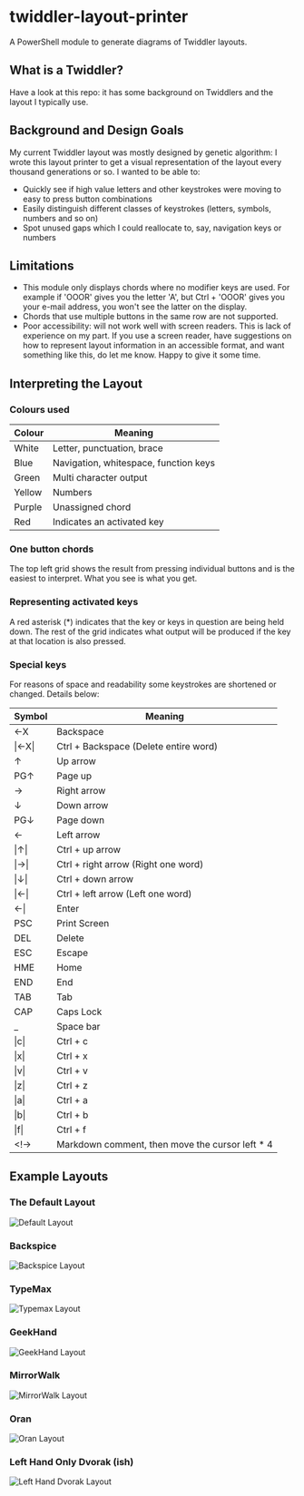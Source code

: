 # twiddler-layout-printer

A PowerShell module to generate diagrams of Twiddler layouts.

## What is a Twiddler?

Have a look at this repo: it has some background on Twiddlers and the layout I typically use.

## Background and Design Goals

My current Twiddler layout was mostly designed by genetic algorithm: I wrote this layout printer to get a visual representation of the layout every thousand generations or so. I wanted to be able to:

* Quickly see if high value letters and other keystrokes were moving to easy to press button combinations
* Easily distinguish different classes of keystrokes (letters, symbols, numbers and so on)
* Spot unused gaps which I could reallocate to, say, navigation keys or numbers

## Limitations

* This module only displays chords where no modifier keys are used. For example if 'OOOR' gives you the letter 'A', but Ctrl + 'OOOR' gives you your e-mail address, you won't see the latter on the display.
* Chords that use multiple buttons in the same row are not supported.
* Poor accessibility: will not work well with screen readers. This is lack of experience on my part. If you use a screen reader, have suggestions on how to represent layout information in an accessible format, and want something like this, do let me know. Happy to give it some time.

## Interpreting the Layout

### Colours used

| Colour | Meaning                               |
| ------ | ------------------------------------- |
| White  | Letter, punctuation, brace            |
| Blue   | Navigation, whitespace, function keys |
| Green  | Multi character output                |
| Yellow | Numbers                               |
| Purple | Unassigned chord                      |
| Red    | Indicates an activated key            |

### One button chords

The top left grid shows the result from pressing individual buttons and is the easiest to interpret. What you see is what you get.

### Representing activated keys

A red asterisk (*) indicates that the key or keys in question are being held down. The rest of the grid indicates what output will be produced if the key at that location is also pressed.

### Special keys

For reasons of space and readability some keystrokes are shortened or changed. Details below:
<!-- Todo: Add to this. Remove from Oran layout repo and add a link back. -->
| Symbol | Meaning                                         |
| ------ | ----------------------------------------------- |
| ←X     | Backspace                                       |
| \|←X\| | Ctrl + Backspace (Delete entire word)           |
| ↑      | Up arrow                                        |
| PG↑    | Page up                                         |
| →      | Right arrow                                     |
| ↓      | Down arrow                                      |
| PG↓    | Page down                                       |
| ←      | Left arrow                                      |
| \|↑\|  | Ctrl + up arrow                                 |
| \|→\|  | Ctrl + right arrow (Right one word)             |
| \|↓\|  | Ctrl + down arrow                               |
| \|←\|  | Ctrl + left arrow (Left one word)               |
| ←\|    | Enter                                           |
| PSC    | Print Screen                                    |
| DEL    | Delete                                          |
| ESC    | Escape                                          |
| HME    | Home                                            |
| END    | End                                             |
| TAB    | Tab                                             |
| CAP    | Caps Lock                                       |
| _      | Space bar                                       |
| \|c\|  | Ctrl + c                                        |
| \|x\|  | Ctrl + x                                        |
| \|v\|  | Ctrl + v                                        |
| \|z\|  | Ctrl + z                                        |
| \|a\|  | Ctrl + a                                        |
| \|b\|  | Ctrl + b                                        |
| \|f\|  | Ctrl + f                                        |
| <!->   | Markdown comment, then move the cursor left * 4 |

## Example Layouts

### The Default Layout

![Default Layout](readme_images/default_layout.png "Default Layout")

### Backspice

![Backspice Layout](readme_images/backspice_layout.png "Backspice Layout")

### TypeMax

![Typemax Layout](readme_images/typemax_layout.png "TypeMax Layout")

### GeekHand

![GeekHand Layout](readme_images/geekhand_layout.png "GeekHand Layout")

### MirrorWalk

![MirrorWalk Layout](readme_images/mirrorwalk_layout.png "MirrorWalk Layout")

### Oran

![Oran Layout](readme_images/Oran_layout.png "Oran Layout")

### Left Hand Only Dvorak (ish)

![Left Hand Dvorak Layout](readme_images/left_hand_dvorak_layout.png "Left Hand Dvorak Layout")
